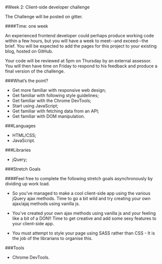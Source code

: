 #Week 2: Client-side developer challenge 

The Challenge will be posted on gitter.

####Time: one week  

An experienced frontend developer could perhaps produce working code within a few hours, but you will have a week to meet--and exceed--the brief. You will be expected to add the pages for this project to your existing blog, hosted on GitHub.   

Your code will be reviewed at 5pm on Thursday by an external assessor. You will then have time on Friday to respond to his feedback and produce a final version of the challenge. 

###What’s the point? 

* Get more familiar with responsive web design; 
* Get familiar with following style guidelines; 
* Get familiar with the Chrome DevTools; 
* Start using JavaScript; 
* Get familiar with fetching data from an API; 
* Get familiar with DOM manipulation. 

###Languages 

* HTML/CSS; 
* JavaScript. 

###Libraries 

* jQuery;

###Stretch Goals

####Feel free to complete the following stretch goals asynchronously by dividing up work load.

* So you've managed to make a cool client-side app using the various jQuery ajax methods. Time to go a bit wild and try creating your own ajax/ajaj methods using vanilla js.

* You've created your own ajax methods using vanilla js and your feeling like a bit of a DON!! Time to get creative and add some sexy features to your client-side app.

* You must attempt to style your page using SASS rather than CSS - It is the job of the librarians to organise this. 

###Tools 

* Chrome DevTools.
